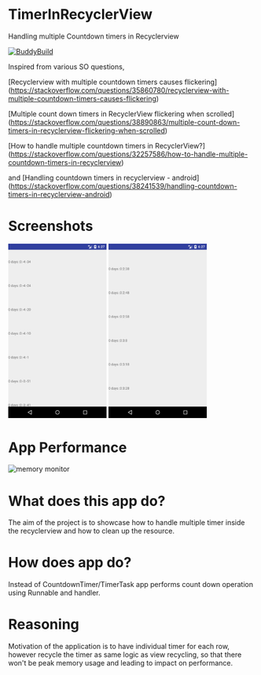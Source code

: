 # TimerInRecyclerView
Handling multiple Countdown timers in Recyclerview

[![BuddyBuild](https://dashboard.buddybuild.com/api/statusImage?appID=59adee69eb2c3f00012303f4&branch=master&build=latest)](https://dashboard.buddybuild.com/apps/59adee69eb2c3f00012303f4/build/latest?branch=master)

Inspired from various SO questions,

[Recyclerview with multiple countdown timers causes flickering] (https://stackoverflow.com/questions/35860780/recyclerview-with-multiple-countdown-timers-causes-flickering)

[Multiple count down timers in RecyclerView flickering when scrolled] (https://stackoverflow.com/questions/38890863/multiple-count-down-timers-in-recyclerview-flickering-when-scrolled)

[How to handle multiple countdown timers in RecyclerView?] (https://stackoverflow.com/questions/32257586/how-to-handle-multiple-countdown-timers-in-recyclerview)

and 
[Handling countdown timers in recyclerview - android] (https://stackoverflow.com/questions/38241539/handling-countdown-timers-in-recyclerview-android)


# Screenshots
<img src="art/device-2017-09-05-062715.png" alt="phone image" width="200px" />
<img src="art/device-2017-09-05-062727.png" alt="phone image" width="200px" />

# App Performance
<img src="art/untitled.gif" alt="memory monitor" width="200px" />


# What does this app do?
The aim of the project is to showcase how to handle multiple timer inside the recyclerview and how to clean up the resource.

# How does app do?
Instead of CountdownTimer/TimerTask app performs count down operation using Runnable and handler.

# Reasoning
Motivation of the application is to have individual timer for each row, however recycle the timer as same logic as view recycling,
so that there won't be peak memory usage and leading to impact on performance. 

